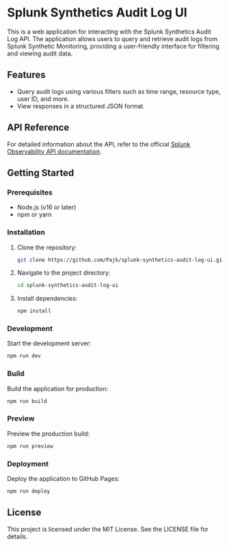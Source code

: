 # Splunk Synthetics Audit Log UI

This is a web application for interacting with the Splunk Synthetics Audit Log API. The application allows users to query and retrieve audit logs from Splunk Synthetic Monitoring, providing a user-friendly interface for filtering and viewing audit data.

## Features

- Query audit logs using various filters such as time range, resource type, user ID, and more.
- View responses in a structured JSON format.

## API Reference

For detailed information about the API, refer to the official [Splunk Observability API documentation](https://dev.splunk.com/observability/reference).

## Getting Started

### Prerequisites

- Node.js (v16 or later)
- npm or yarn

### Installation

1. Clone the repository:
   ```bash
   git clone https://github.com/Pajk/splunk-synthetics-audit-log-ui.git
   ```
2. Navigate to the project directory:
   ```bash
   cd splunk-synthetics-audit-log-ui
   ```
3. Install dependencies:
   ```bash
   npm install
   ```

### Development

Start the development server:

```bash
npm run dev
```

### Build

Build the application for production:

```bash
npm run build
```

### Preview

Preview the production build:

```bash
npm run preview
```

### Deployment

Deploy the application to GitHub Pages:

```bash
npm run deploy
```

## License

This project is licensed under the MIT License. See the LICENSE file for details.

